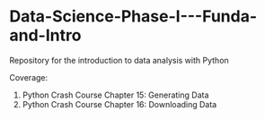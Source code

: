 # Data-Science-Phase-I---Funda-and-Intro
Repository for the introduction to data analysis with Python

Coverage:

1. Python Crash Course Chapter 15: Generating Data
2. Python Crash Course Chapter 16: Downloading Data
